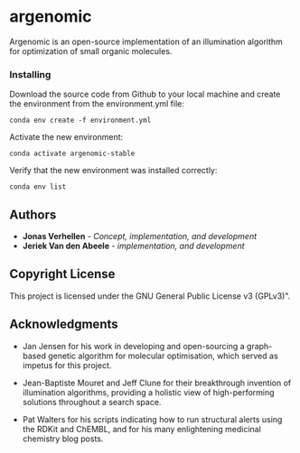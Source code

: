 # argenomic
Argenomic is  an open-source implementation of an illumination algorithm for optimization of small organic molecules.

### Installing

Download the source code from Github to your local machine and create the environment from the environment.yml file:
```
conda env create -f environment.yml
```
Activate the new environment:
```
conda activate argenomic-stable
```
Verify that the new environment was installed correctly:
```
conda env list
```
## Authors

* **Jonas Verhellen** - *Concept, implementation, and development*
* **Jeriek Van den Abeele** - *implementation, and development*

## Copyright License

This project is licensed under the GNU General Public License v3 (GPLv3)".

## Acknowledgments

* Jan Jensen for his work in developing and open-sourcing a graph-based genetic algorithm for molecular optimisation, which served as impetus for this project.

* Jean-Baptiste Mouret and Jeff Clune for their breakthrough invention of illumination algorithms, providing a holistic view of high-performing solutions throughout a search space.  

* Pat Walters for his scripts indicating how to run structural alerts using the RDKit and ChEMBL, and for his many enlightening medicinal chemistry blog posts.
